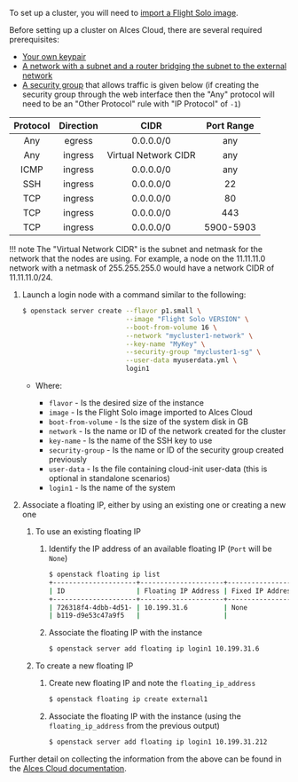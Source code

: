 
To set up a cluster, you will need to [import a Flight Solo image](../get-solo/index.md).

Before setting up a cluster on Alces Cloud, there are several required prerequisites:

- [Your own keypair](https://alces-cloud-docs.alces-flight.com/starter/key/)
- [A network with a subnet and a router bridging the subnet to the external network](https://alces-cloud-docs.alces-flight.com/networking/networks/)
- [A security group](https://alces-cloud-docs.alces-flight.com/networking/secgroups/) that allows traffic is given below (if creating the security group through the web interface then the "Any" protocol will need to be an "Other Protocol" rule with "IP Protocol" of `-1`)

| Protocol   |      Direction      |  CIDR | Port Range |
|:----------:|:-------------:|:------:|:------:|
| Any | egress | 0.0.0.0/0  | any |
| Any | ingress  |   Virtual Network CIDR | any|
| ICMP | ingress |  0.0.0.0/0 | any |
| SSH | ingress |  0.0.0.0/0 | 22 |
| TCP | ingress |  0.0.0.0/0 | 80 |
| TCP | ingress |  0.0.0.0/0 | 443 |
| TCP | ingress |  0.0.0.0/0 | 5900-5903 |

!!! note
    The "Virtual Network CIDR" is the subnet and netmask for the network that the nodes are using. For example, a node on the 11.11.11.0 network with a netmask of 255.255.255.0 would have a network CIDR of 11.11.11.0/24.

1. Launch a login node with a command similar to the following: 

    ```bash
    $ openstack server create --flavor p1.small \
                              --image "Flight Solo VERSION" \
                              --boot-from-volume 16 \
                              --network "mycluster1-network" \
                              --key-name "MyKey" \
                              --security-group "mycluster1-sg" \
                              --user-data myuserdata.yml \
                              login1
    ```

    - Where:

        - `flavor` - Is the desired size of the instance
        - `image` - Is the Flight Solo image imported to Alces Cloud
        - `boot-from-volume` - Is the size of the system disk in GB
        - `network` - Is the name or ID of the network created for the cluster
        - `key-name` - Is the name of the SSH key to use
        - `security-group` - Is the name or ID of the security group created previously
        - `user-data` - Is the file containing cloud-init user-data (this is optional in standalone scenarios)
        - `login1` - Is the name of the system

1. Associate a floating IP, either by using an existing one or creating a new one

    1. To use an existing floating IP
    
        1. Identify the IP address of an available floating IP (`Port` will be `None`)

            ```bash
            $ openstack floating ip list
            +---------------------+---------------------+------------------+---------------------+---------------------+-----------------------+
            | ID                  | Floating IP Address | Fixed IP Address | Port                | Floating Network    | Project               |
            +---------------------+---------------------+------------------+---------------------+---------------------+-----------------------+
            | 726318f4-4dbb-4d51- | 10.199.31.6         | None             | None                | c681d94b-e2ec-4b73- | dcd92da7538a4f64a42b0 |
            | b119-d9e53c47a9f5   |                     |                  |                     | 89bf-9943bcce3255   | d4d9ce8845f           |
            ```

        1. Associate the floating IP with the instance

            ```bash
            $ openstack server add floating ip login1 10.199.31.6
            ```

    1. To create a new floating IP 

        1. Create new floating IP and note the `floating_ip_address` 

            ```bash
            $ openstack floating ip create external1
            ```
        1. Associate the floating IP with the instance (using the `floating_ip_address` from the previous output)

            ```bash
            $ openstack server add floating ip login1 10.199.31.212
            ```

Further detail on collecting the information from the above can be found in the [Alces Cloud documentation](https://alces-cloud-docs.alces-flight.com/starter/instance/).

